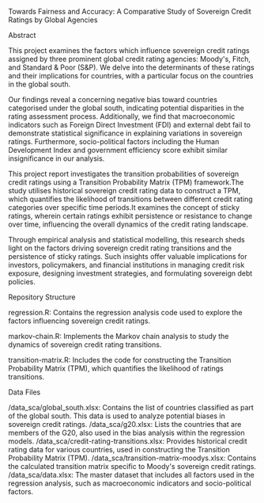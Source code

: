 Towards Fairness and Accuracy: A Comparative Study of Sovereign Credit Ratings by Global Agencies

Abstract

This project examines the factors which influence sovereign credit ratings assigned by three prominent global credit rating agencies: Moody's, Fitch, and Standard & Poor (S&P). We delve into the determinants of these ratings and their implications for countries, with a particular focus on the countries in the global south.

Our findings reveal a concerning negative bias toward countries categorised under the global south, indicating potential disparities in the rating assessment process. Additionally, we find that macroeconomic indicators such as Foreign Direct Investment (FDI) and external debt fail to demonstrate statistical significance in explaining variations in sovereign ratings. Furthermore, socio-political factors including the Human Development Index and government efficiency score exhibit similar insignificance in our analysis.

This project report investigates the transition probabilities of sovereign credit ratings using a Transition Probability Matrix (TPM) framework.The study utilises historical sovereign credit rating data to construct a TPM, which quantifies the likelihood of transitions between different credit rating categories over specific time periods.It examines the concept of sticky ratings, wherein certain ratings exhibit persistence or resistance to change over time, influencing the overall dynamics of the credit rating landscape.

Through empirical analysis and statistical modelling, this research sheds light on the factors driving sovereign credit rating transitions and the persistence of sticky ratings. Such insights offer valuable implications for investors, policymakers, and financial institutions in managing credit risk exposure, designing investment strategies, and formulating sovereign debt policies.


Repository Structure

regression.R: Contains the regression analysis code used to explore the factors influencing sovereign credit ratings.

markov-chain.R: Implements the Markov chain analysis to study the dynamics of sovereign credit rating transitions.

transition-matrix.R: Includes the code for constructing the Transition Probability Matrix (TPM), which quantifies the likelihood of ratings transitions.

Data Files

/data_sca/global_south.xlsx: Contains the list of countries classified as part of the global south. This data is used to analyze potential biases in sovereign credit ratings.
/data_sca/g20.xlsx: Lists the countries that are members of the G20, also used in the bias analysis within the regression models.
/data_sca/credit-rating-transitions.xlsx: Provides historical credit rating data for various countries, used in constructing the Transition Probability Matrix (TPM).
/data_sca/transition-matrix-moodys.xlsx: Contains the calculated transition matrix specific to Moody's sovereign credit ratings.
/data_sca/data.xlsx: The master dataset that includes all factors used in the regression analysis, such as macroeconomic indicators and socio-political factors.
